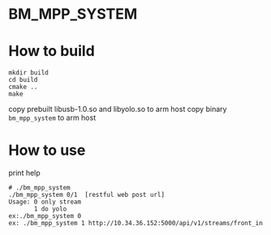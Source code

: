 # BM_MPP_SYSTEM

# How to build 

```
mkdir build 
cd build
cmake ..
make
```

copy prebuilt libusb-1.0.so and libyolo.so to arm host
copy binary `bm_mpp_system` to arm host

# How to use
print help

```
# ./bm_mpp_system
./bm_mpp_system 0/1  [restful web post url]
Usage: 0 only stream
       1 do yolo
ex:./bm_mpp_system 0
ex: ./bm_mpp_system 1 http://10.34.36.152:5000/api/v1/streams/front_in

```




